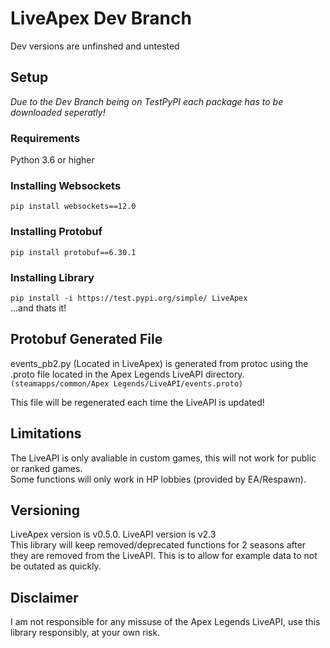 # LiveApex Dev Branch
Dev versions are unfinshed and untested

## Setup
*Due to the Dev Branch being on TestPyPI each package has to be downloaded seperatly!*

### Requirements
Python 3.6 or higher

### Installing Websockets
```pip install websockets==12.0```

### Installing Protobuf
```pip install protobuf==6.30.1```

### Installing Library
```pip install -i https://test.pypi.org/simple/ LiveApex```\
...and thats it!

## Protobuf Generated File
events_pb2.py (Located in LiveApex) is generated from protoc using the .proto file located in the Apex Legends LiveAPI directory.\
`(steamapps/common/Apex Legends/LiveAPI/events.proto)`

This file will be regenerated each time the LiveAPI is updated!

## Limitations
The LiveAPI is only avaliable in custom games, this will not work for public or ranked games.\
Some functions will only work in HP lobbies (provided by EA/Respawn).

## Versioning
LiveApex version is v0.5.0. LiveAPI version is v2.3\
This library will keep removed/deprecated functions for 2 seasons after they are removed from the LiveAPI. This is to allow for example data to not be outated as quickly.

## Disclaimer
I am not responsible for any missuse of the Apex Legends LiveAPI, use this library responsibly, at your own risk.